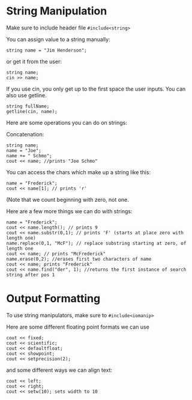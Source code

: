 String Manipulation
===================

Make sure to include header file `#include<string>`

You can assign value to a string manually:

    string name = "Jim Henderson";

or get it from the user:

    string name;
	cin >> name;

If you use cin, you only get up to the first space the user inputs. You can also
use getline. 

    string fullName;
	getline(cin, name);

Here are some operations you can do on strings:

Concatenation: 

    string name;
	name = "Joe";
	name += " Schmo";
	cout << name; //prints "Joe Schmo"

You can access the chars which make up a string like this:

    name = "Frederick";
	cout << name[1]; // prints 'r'

(Note that we count beginning with zero, not one.

Here are a few more things we can do with strings:

    name = "Frederick";
	cout << name.length(); // prints 9
	cout << name.substr(0,1); // prints 'F' (starts at place zero with length one)
	name.replace(0,1, "McF"); // replace substring starting at zero, of length one
	cout << name; // prints "McFrederick"
	name.erase(0,2); //erases first two characters of name
	cout << name; prints "Frederick"
	cout << name.find("der", 1); //returns the first instance of search string after pos 1


Output Formatting
=================

To use string manipulators, make sure to `#include<iomanip>` 

Here are some different floating point formats we can use

    cout << fixed;
	cout << scientific;
	cout << defaultfloat;
	cout << showpoint;
	cout << setprecision(2);

and some different ways we can align text:

    cout << left;
	cout << right;
	cout << setw(10); sets width to 10